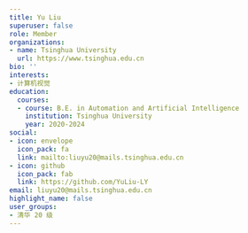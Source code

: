 ```yaml
---
title: Yu Liu
superuser: false
role: Member
organizations:
- name: Tsinghua University
  url: https://www.tsinghua.edu.cn
bio: ''
interests:
- 计算机视觉
education:
  courses:
  - course: B.E. in Automation and Artificial Intelligence
    institution: Tsinghua University
    year: 2020-2024
social:
- icon: envelope
  icon_pack: fa
  link: mailto:liuyu20@mails.tsinghua.edu.cn
- icon: github
  icon_pack: fab
  link: https://github.com/YuLiu-LY
email: liuyu20@mails.tsinghua.edu.cn
highlight_name: false
user_groups:
- 清华 20 级
---
```

